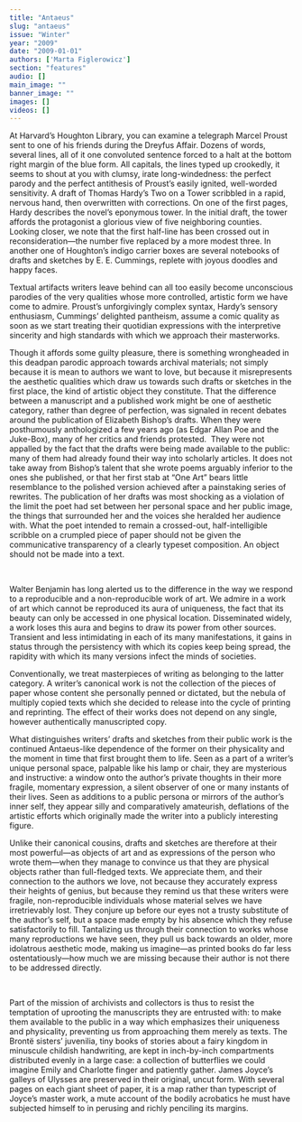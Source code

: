 ```yaml
---
title: "Antaeus"
slug: "antaeus"
issue: "Winter"
year: "2009"
date: "2009-01-01"
authors: ['Marta Figlerowicz']
section: "features"
audio: []
main_image: ""
banner_image: ""
images: []
videos: []
---
```

At Harvard’s Houghton Library, you can examine a telegraph Marcel Proust sent to one of his friends during the Dreyfus Affair. Dozens of words, several lines, all of it one convoluted sentence forced to a halt at the bottom right margin of the blue form. All capitals, the lines typed up crookedly, it seems to shout at you with clumsy, irate long-windedness: the perfect parody and the perfect antithesis of Proust’s easily ignited, well-worded sensitivity. A draft of Thomas Hardy’s Two on a Tower scribbled in a rapid, nervous hand, then overwritten with corrections. On one of the first pages, Hardy describes the novel’s eponymous tower. In the initial draft, the tower affords the protagonist a glorious view of five neighboring counties. Looking closer, we note that the first half-line has been crossed out in reconsideration—the number five replaced by a more modest three. In another one of Houghton’s indigo carrier boxes are several notebooks of drafts and sketches by E. E. Cummings, replete with joyous doodles and happy faces. 

 Textual artifacts writers leave behind can all too easily become unconscious parodies of the very qualities whose more controlled, artistic form we have come to admire. Proust’s unforgivingly complex syntax, Hardy’s sensory enthusiasm, Cummings’ delighted pantheism, assume a comic quality as soon as we start treating their quotidian expressions with the interpretive sincerity and high standards with which we approach their masterworks. 

 Though it affords some guilty pleasure, there is something wrongheaded in this deadpan parodic approach towards archival materials; not simply because it is mean to authors we want to love, but because it misrepresents the aesthetic qualities which draw us towards such drafts or sketches in the first place, the kind of artistic object they constitute. That the difference between a manuscript and a published work might be one of aesthetic category, rather than degree of perfection, was signaled in recent debates around the publication of Elizabeth Bishop’s drafts. When they were posthumously anthologized a few years ago (as Edgar Allan Poe and the Juke-Box), many of her critics and friends protested.  They were not appalled by the fact that the drafts were being made available to the public: many of them had already found their way into scholarly articles. It does not take away from Bishop’s talent that she wrote poems arguably inferior to the ones she published, or that her first stab at “One Art” bears little resemblance to the polished version achieved after a painstaking series of rewrites. The publication of her drafts was most shocking as a violation of the limit the poet had set between her personal space and her public image, the things that surrounded her and the voices she heralded her audience with. What the poet intended to remain a crossed-out, half-intelligible scribble on a crumpled piece of paper should not be given the communicative transparency of a clearly typeset composition. An object should not be made into a text. 

  

 Walter Benjamin has long alerted us to the difference in the way we respond to a reproducible and a non-reproducible work of art. We admire in a work of art which cannot be reproduced its aura of uniqueness, the fact that its beauty can only be accessed in one physical location. Disseminated widely, a work loses this aura and begins to draw its power from other sources. Transient and less intimidating in each of its many manifestations, it gains in status through the persistency with which its copies keep being spread, the rapidity with which its many versions infect the minds of societies. 

 Conventionally, we treat masterpieces of writing as belonging to the latter category. A writer’s canonical work is not the collection of the pieces of paper whose content she personally penned or dictated, but the nebula of multiply copied texts which she decided to release into the cycle of printing and reprinting. The effect of their works does not depend on any single, however authentically manuscripted copy. 

 What distinguishes writers’ drafts and sketches from their public work is the continued Antaeus-like dependence of the former on their physicality and the moment in time that first brought them to life. Seen as a part of a writer’s unique personal space, palpable like his lamp or chair, they are mysterious and instructive: a window onto the author’s private thoughts in their more fragile, momentary expression, a silent observer of one or many instants of their lives. Seen as additions to a public persona or mirrors of the author’s inner self, they appear silly and comparatively amateurish, deflations of the artistic efforts which originally made the writer into a publicly interesting figure. 

 Unlike their canonical cousins, drafts and sketches are therefore at their most powerful—as objects of art and as expressions of the person who wrote them—when they manage to convince us that they are physical objects rather than full-fledged texts. We appreciate them, and their connection to the authors we love, not because they accurately express their heights of genius, but because they remind us that these writers were fragile, non-reproducible individuals whose material selves we have irretrievably lost. They conjure up before our eyes not a trusty substitute of the author’s self, but a space made empty by his absence which they refuse satisfactorily to fill. Tantalizing us through their connection to works whose many reproductions we have seen, they pull us back towards an older, more idolatrous aesthetic mode, making us imagine—as printed books do far less ostentatiously—how much we are missing because their author is not there to be addressed directly. 

  

 Part of the mission of archivists and collectors is thus to resist the temptation of uprooting the manuscripts they are entrusted with: to make them available to the public in a way which emphasizes their uniqueness and physicality, preventing us from approaching them merely as texts. The Brontë sisters’ juvenilia, tiny books of stories about a fairy kingdom in minuscule childish handwriting, are kept in inch-by-inch compartments distributed evenly in a large case: a collection of butterflies we could imagine Emily and Charlotte finger and patiently gather. James Joyce’s galleys of Ulysses are preserved in their original, uncut form. With several pages on each giant sheet of paper, it is a map rather than typescript of Joyce’s master work, a mute account of the bodily acrobatics he must have subjected himself to in perusing and richly penciling its margins.       

  

